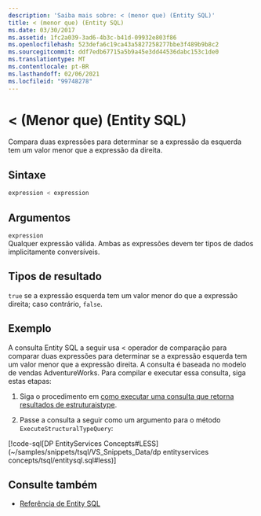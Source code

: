 ```yaml
---
description: 'Saiba mais sobre: < (menor que) (Entity SQL)'
title: < (menor que) (Entity SQL)
ms.date: 03/30/2017
ms.assetid: 1fc2a039-3ad6-4b3c-b41d-09932e803f86
ms.openlocfilehash: 523defa6c19ca43a5827258277bbe3f489b9b8c2
ms.sourcegitcommit: ddf7edb67715a5b9a45e3dd44536dabc153c1de0
ms.translationtype: MT
ms.contentlocale: pt-BR
ms.lasthandoff: 02/06/2021
ms.locfileid: "99748278"
---
```

# <a name="-less-than-entity-sql"></a>\< (Menor que) (Entity SQL)

Compara duas expressões para determinar se a expressão da esquerda tem um valor menor que a expressão da direita.  
  
## <a name="syntax"></a>Sintaxe  
  
```sql  
expression < expression  
```  
  
## <a name="arguments"></a>Argumentos  

 `expression`  
 Qualquer expressão válida. Ambas as expressões devem ter tipos de dados implicitamente conversíveis.  
  
## <a name="result-types"></a>Tipos de resultado  

 `true` se a expressão esquerda tem um valor menor do que a expressão direita; caso contrário, `false`.  
  
## <a name="example"></a>Exemplo  

 A consulta Entity SQL a seguir usa < operador de comparação para comparar duas expressões para determinar se a expressão esquerda tem um valor menor que a expressão direita. A consulta é baseada no modelo de vendas AdventureWorks. Para compilar e executar essa consulta, siga estas etapas:  
  
1. Siga o procedimento em [como executar uma consulta que retorna resultados de estruturaistype](../how-to-execute-a-query-that-returns-structuraltype-results.md).  
  
2. Passe a consulta a seguir como um argumento para o método `ExecuteStructuralTypeQuery`:  
  
 [!code-sql[DP EntityServices Concepts#LESS](~/samples/snippets/tsql/VS_Snippets_Data/dp entityservices concepts/tsql/entitysql.sql#less)]  
  
## <a name="see-also"></a>Consulte também

- [Referência de Entity SQL](entity-sql-reference.md)

